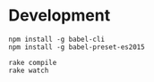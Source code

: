 # Development

    npm install -g babel-cli
    npm install -g babel-preset-es2015

    rake compile
    rake watch
